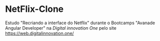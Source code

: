 # NetFlix-Clone
Estudo "Recriando a interface do Netflix" durante o Bootcamps "Avanade Angular Developer" na <em font-size="18px"> Digital innovation One</em> pelo site https://web.digitalinnovation.one/
